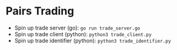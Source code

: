 # Pairs Trading

- Spin up trade server (go): `go run trade_server.go`
- Spin up trade client (python): `python3 trade_client.py`
- Spin up trade identifier (python): `python3 trade_identifier.py`